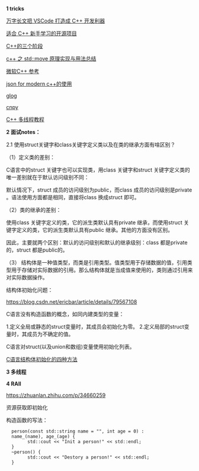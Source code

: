 **1 tricks**


[万字长文把 VSCode 打造成 C++ 开发利器](https://zhuanlan.zhihu.com/p/96819625)

[适合 C++ 新手学习的开源项目](https://zhuanlan.zhihu.com/p/273682109)

[C++的三个阶段](https://www.zhihu.com/people/lin-qi-53-1)

[c++ 之 std::move 原理实现与用法总结](https://blog.csdn.net/p942005405/article/details/84644069)

[微软C++ 参考 ](https://docs.microsoft.com/zh-cn/cpp/cpp/cpp-language-reference?view=msvc-160)

[json for modern c++的使用](https://blog.csdn.net/fengxinlinux/article/details/71037244)

[glog](https://github.com/google/glog)

[cnpy](https://github.com/rogersce/cnpy)

[C++ 多线程教程](https://github.com/sprinfall/cpp-thread-study)

**2 面试notes：** 

2.1 使用struct关键字和class关键字定义类以及在类的继承方面有啥区别？

（1）定义类的差别：

C语言中的struct 关键字也可以实现类，用class 关键字和struct 关键字定义类的唯一差别就在于默认访问级别不同：

默认情况下，struct 成员的访问级别为public，而class 成员的访问级别是private 。语法使用方面都是相同，直接将class 换成struct 即可。

（2）类的继承的差别：

使用class 关键字定义的类，它的派生类默认具有private 继承，而使用struct 关键字定义的类，它的派生类默认具有public 继承。其他的方面没有区别。

因此，主要就两个区别：默认的访问级别和默认的继承级别：class 都是private的，struct 都是public的。

（3） 结构体是一种值类型，而类是引用类型。值类型用于存储数据的值，引用类型用于存储对实际数据的引用。那么结构体就是当成值来使用的，类则通过引用来对实际数据操作。

结构体初始化问题：

https://blog.csdn.net/ericbar/article/details/79567108

C语言没有构造函数的概念，如同内建类型的变量：

1.定义全局或静态的struct变量时，其成员会初始化为零。
2.定义局部的struct变量时，其成员为不确定的值。

C语言对struct(以及union和数组)变量使用初始化列表。

[C语言结构体初始化的四种方法](https://blog.csdn.net/ericbar/article/details/79567108)

**3 多线程**


**4 RAII**

https://zhuanlan.zhihu.com/p/34660259

资源获取即初始化

构造函数的写法：

      person(const std::string name = "", int age = 0) : 
      name_(name), age_(age) {
            std::cout << "Init a person!" << std::endl;
      }
      ~person() {
            std::cout << "Destory a person!" << std::endl;
      }














